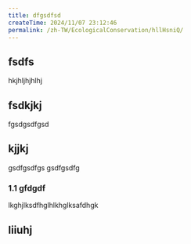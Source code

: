 ```yaml
---
title: dfgsdfsd
createTime: 2024/11/07 23:12:46
permalink: /zh-TW/EcologicalConservation/hllHsniQ/
---
```


## fsdfs
hkjhljhjhlhj
## fsdkjkj

fgsdgsdfgsd

## kjjkj

gsdfgsdfgs
gsdfgsdfg

### 1.1 gfdgdf


lkghjlksdfhglhlkhglksafdhgk

## liiuhj

